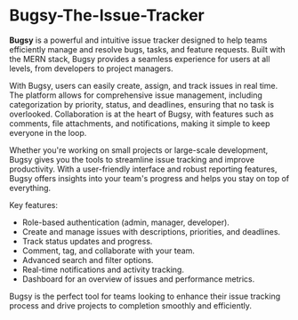 # Bugsy-The-Issue-Tracker

**Bugsy** is a powerful and intuitive issue tracker designed to help teams efficiently manage and resolve bugs, tasks, and feature requests. Built with the MERN stack, Bugsy provides a seamless experience for users at all levels, from developers to project managers.

With Bugsy, users can easily create, assign, and track issues in real time. The platform allows for comprehensive issue management, including categorization by priority, status, and deadlines, ensuring that no task is overlooked. Collaboration is at the heart of Bugsy, with features such as comments, file attachments, and notifications, making it simple to keep everyone in the loop.

Whether you're working on small projects or large-scale development, Bugsy gives you the tools to streamline issue tracking and improve productivity. With a user-friendly interface and robust reporting features, Bugsy offers insights into your team's progress and helps you stay on top of everything.

Key features:

- Role-based authentication (admin, manager, developer).
- Create and manage issues with descriptions, priorities, and deadlines.
- Track status updates and progress.
- Comment, tag, and collaborate with your team.
- Advanced search and filter options.
- Real-time notifications and activity tracking.
- Dashboard for an overview of issues and performance metrics.

Bugsy is the perfect tool for teams looking to enhance their issue tracking process and drive projects to completion smoothly and efficiently.
